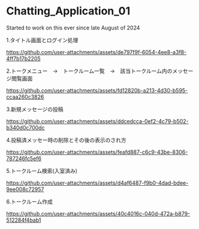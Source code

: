 # Chatting_Application_01
Started to work on this ever since late August of 2024

1.タイトル画面とログイン処理



https://github.com/user-attachments/assets/de797f9f-6054-4ee8-a3f8-4ff7b17b2205




2.トークメニュー　→　トークルーム一覧　→　該当トークルーム内のメッセージ閲覧画面


https://github.com/user-attachments/assets/fd12820b-a213-4d30-b595-ccaa260c3826



3.新規メッセージの投稿



https://github.com/user-attachments/assets/ddcedcca-0ef2-4c79-b502-b340d0c700dc



4.投稿済メッセー時の削除とその後の表示のされ方



https://github.com/user-attachments/assets/feafd887-c6c9-43be-8306-787246fc5ef6



5.トークルーム検索(入室済み)



https://github.com/user-attachments/assets/d4af6487-f9b0-4dad-bdee-9ee008c72957




6.トークルーム作成



https://github.com/user-attachments/assets/40c4016c-040d-472a-b879-512284f4bab1










